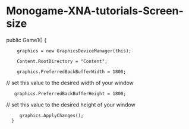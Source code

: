 # Monogame-XNA-tutorials-Screen-size

public Game1()
      {
        
        graphics = new GraphicsDeviceManager(this);
        
        Content.RootDirectory = "Content";
        
        graphics.PreferredBackBufferWidth = 1800;  
// set this value to the desired width of your window
       
       graphics.PreferredBackBufferHeight = 1800;   
// set this value to the desired height of your window

         graphics.ApplyChanges();
      }
